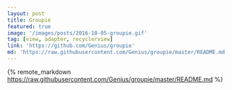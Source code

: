 ```yaml
---
layout: post
title: Groupie
featured: true
image: '/images/posts/2016-10-05-groupie.gif'
tag: [view, adapter, recyclerview]
link: 'https://github.com/Genius/groupie'
md: 'https://raw.githubusercontent.com/Genius/groupie/master/README.md'
---
```


{% remote_markdown https://raw.githubusercontent.com/Genius/groupie/master/README.md %}